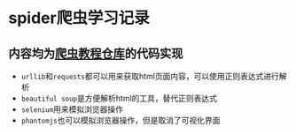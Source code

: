 # spider爬虫学习记录
## 内容均为[爬虫教程仓库](https://github.com/wistbean/learn_python3_spider)的代码实现
* `urllib`和`requests`都可以用来获取html页面内容，可以使用正则表达式进行解析
* `beautiful soup`是方便解析html的工具，替代正则表达式
* `selenium`用来模拟浏览器操作
* `phantomjs`也可以模拟浏览器操作，但是取消了可视化界面